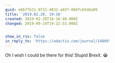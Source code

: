 ```yaml
---
guid: e6b7fb11-8f31-4831-a837-084fcb5dda09
title: '2019.02.28, 19:16'
created: 2019-02-28T18:16:40.000Z
changed: 2019-09-24T19:22:53.000Z


show_in_rss: false
in_reply_to: 'https://adactio.com/journal/14869'
---
```


Oh I wish I could be there for this! Stupid Brexit. 😭
